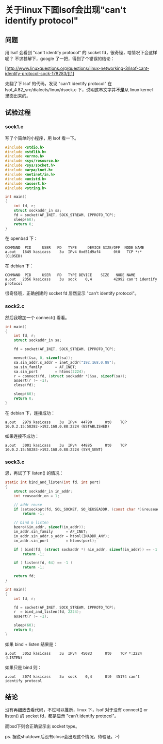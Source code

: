 # 关于linux下面lsof会出现"can't identify protocol"  

## 问题

用 lsof 会看到 "can't identify protocol" 的 socket fd，很奇怪，啥情况下会这样呢？
不求甚解下，google 了一把，得到了个错误的结论：

[http://www.linuxquestions.org/questions/linux-networking-3/lsof-cant-identify-protocol-sock-178283/][1]

先翻了下 lsof 的代码，发现 "can't identify protocol" 在 lsof_4.82_src/dialects/linux/dsock.c 下，说明这串文字并**不是**从 linux kernel 里面出来的。

## 试验过程

### sock1.c

写了个简单的小程序，用 lsof 看一下。

```C
#include <stdio.h>
#include <stdlib.h>
#include <errno.h>
#include <sys/resource.h>
#include <sys/socket.h>
#include <arpa/inet.h>
#include <netinet/in.h>
#include <unistd.h>
#include <assert.h>
#include <string.h>

int main()
{
    int fd, r;
    struct sockaddr_in sa;
    fd = socket(AF_INET, SOCK_STREAM, IPPROTO_TCP);
    sleep(60);
    return 0;
}
```

在 openbsd 下：

```
COMMAND  PID     USER   FD   TYPE     DEVICE SIZE/OFF  NODE NAME
a.out   1649 kasicass    3u  IPv4 0xd51d9af4      0t0   TCP *:* (CLOSED)
```

在 debian 下：

```
COMMAND  PID     USER   FD   TYPE DEVICE    SIZE   NODE NAME
a.out   2356 kasicass    3u  sock    0,4          42992 can't identify protocol
```

很奇怪哦，正确创建的 socket fd 居然显示 "can't identify protocol"。

### sock2.c

然后我增加一个 connect() 看看。

```C
int main()
{
    int fd, r;
    struct sockaddr_in sa;

    fd = socket(AF_INET, SOCK_STREAM, IPPROTO_TCP);

    memset(&sa, 0, sizeof(sa));
    sa.sin_addr.s_addr = inet_addr("192.168.0.88");
    sa.sin_family      = AF_INET;
    sa.sin_port        = htons(2224);
    r = connect(fd, (struct sockaddr *)&sa, sizeof(sa));
    assert(r != -1);
    close(fd);

    sleep(60);
    return 0;
}
```

在 debian 下，连接成功：

```
a.out   2979 kasicass    3u  IPv4  44790      0t0    TCP 10.0.2.15:58282->192.168.0.88:2224 (ESTABLISHED)
```

如果连接不成功：

```
a.out   3001 kasicass    3u  IPv4  44885      0t0    TCP 10.0.2.15:58283->192.168.0.88:2224 (SYN_SENT)
```

### sock3.c

恩，再试了下 listen() 的情况：

```C
static int bind_and_listen(int fd, int port)
{
	struct sockaddr_in in_addr;
    int reuseaddr_on = 1;

    // addr reuse
    if (setsockopt(fd, SOL_SOCKET, SO_REUSEADDR, (const char *)&reuseaddr_on, sizeof(reuseaddr_on)) == -1)
        return -1;

    // bind & listen
    bzero(&in_addr, sizeof(in_addr));
    in_addr.sin_family      = AF_INET;
    in_addr.sin_addr.s_addr = htonl(INADDR_ANY);
    in_addr.sin_port        = htons(port);

    if ( bind(fd, (struct sockaddr *) &in_addr, sizeof(in_addr)) == -1 )
        return -1;

    if ( listen(fd, 64) == -1 )
        return -1;

    return fd;
}

int main()
{
    int fd, r;

    fd = socket(AF_INET, SOCK_STREAM, IPPROTO_TCP);
    r  = bind_and_listen(fd, 2224);
    assert(r != -1);

    sleep(60);
    return 0;
}
```

如果 bind + listen 结果是：

```
a.out   3052 kasicass    3u  IPv4  45083      0t0    TCP *:2224 (LISTEN)
```

如果只是 bind 则：

```
a.out   3074 kasicass    3u  sock    0,4      0t0  45174 can't identify protocol
```

## 结论

没有再细致去看代码，不过可以推断，linux 下，lsof 对于没有 connect() or listen() 的 socket fd，都是显示 "can't identify protocol"。

而bsd下则会正确显示出 socket type。

ps. 据说shutdown后没有close会出现这个情况，待验证。:-)


[1]:http://www.linuxquestions.org/questions/linux-networking-3/lsof-cant-identify-protocol-sock-178283/
